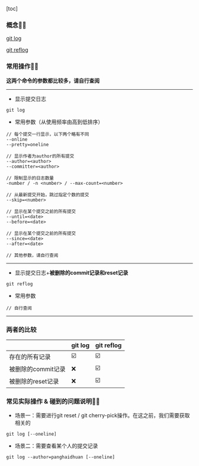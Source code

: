 [toc]

### 概念👩‍🦲
[git log](https://git-scm.com/docs/git-log)

[git reflog](https://git-scm.com/docs/git-reflog)

### 常用操作👨‍🦲
**这两个命令的参数都比较多，请自行查阅**

*** 

- 显示提交日志
```
git log 
```

- 常用参数（从使用频率由高到低排序）
```
// 每个提交一行显示，以下两个略有不同
--online 
--pretty=oneline

// 显示作者为author的所有提交
--author=<author>
--committer=<author>

// 限制显示的日志数量
-number / -n <number> / --max-count=<number>

// 从最新提交开始，跳过指定个数的提交
--skip=<number>

// 显示在某个提交之前的所有提交
--until=<date>
--before=<date>

// 显示在某个提交之前的所有提交
--since=<date>
--after=<date>

// 其他参数，请自行查阅
```

***

- 显示提交日志+**被删除的commit记录和reset记录**
```
git reflog
```

- 常用参数
```
// 自行查阅
```

***

### 两者的比较

||git log|git reflog|
|---|---|---|
|存在的所有记录|☑️|☑️|
|被删除的commit记录|❌|☑️|
|被删除的reset记录|❌|☑️|

### 常见实际操作 & 碰到的问题说明👨‍🦲

- 场景一：需要进行git reset / git cherry-pick操作。在这之前，我们需要获取相关的<commitHASH>
```
git log [--oneline]
```

- 场景二：需要查看某个人的提交记录
```
git log --author=panghaidhuan [--oneline]
```